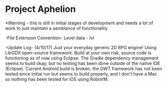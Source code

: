 # Project Aphelion

*Warning - this is still in initial stages of development and needs a lot of work to just maintain a semblance of functionality.

-File Extension Convention-
Level data - lvl

-Update Log-
(4/10/17)
Just your everyday generic 2D RPG engine! Using LibGDX open-source framework.
Build at your own risk, source code is functioning as of now using Eclipse.
The Gradle dependency management seems to build okay, but no testing has
been done outside of the native IDE (Eclipse). Current Android build is broken,
the GWT framework has not been tested since initial run but seems to build properly,
and I don't have a Mac so nothing has been tested for iOS using RoboVM.
